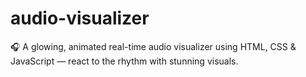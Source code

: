 # audio-visualizer
🎧 A glowing, animated real-time audio visualizer using HTML, CSS &amp; JavaScript — react to the rhythm with stunning visuals.
